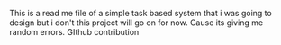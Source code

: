 This is a read me file of a simple task based system that i was going to design but i don't this project will go on for now. Cause its giving me random errors.
GIthub contribution
